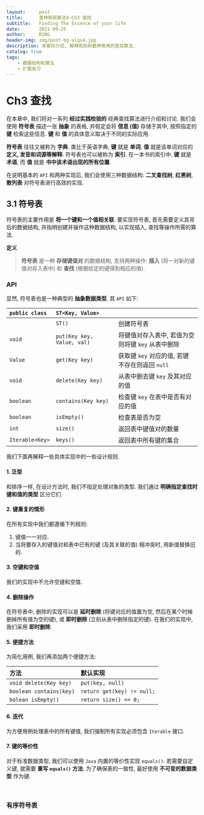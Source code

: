 ```yaml
---
layout:     post
title:      普林斯顿算法4-Ch3 查找
subtitle:   Finding The Essence of your life
date:       2021-09-25
author:     R1NG
header-img: img/post-bg-algs4.jpg
description: 本章将介绍, 解释和剖析数种常用的查找算法.
catalog: true
tags:
    - 数据结构和算法
    - 扩展自习
---
```


# Ch3 查找

在本章中, 我们将对一系列 **经过实践检验的** 经典查找算法进行介绍和讨论. 我们会使用 **符号表** 描述一张 **抽象** 的表格, 并假定会将 **信息 (值)** 存储于其中, 按照指定的 **键** 检索这些信息. **键** 和 **值** 的具体意义取决于不同的实际应用. 

**符号表** 往往又被称为 **字典**. 类比于英语字典, **键** 就是 **单词**, **值** 就是该单词对应的 **定义, 发音和词源等解释**. 符号表也可以被称为 **索引**. 在一本书的索引中, **键** 就是 **术语**, 而 **值** 就是 **书中该术语出现的所有位置**.

在说明基本的 `API` 和两种实现后, 我们会使用三种数据结构: **二叉查找树**, **红黑树**, **散列表** 对符号表进行高效的实现. 

## 3.1 符号表

符号表的主要作用是 **将一个键和一个值相关联**. 要实现符号表, 首先需要定义其背后的数据结构, 并指明创建并操作这种数据结构, 以实现插入, 查找等操作所需的算法. 

**定义**
> **符号表** 是一种 **存储键值对** 的数据结构, 支持两种操作: **插入** (将一对新的键值对存入表中) 和 **查找** (根据给定的键得到相应的值). 

### API

显然, 符号表也是一种典型的 **抽象数据类型**. 其 `API` 如下:

|`public class`|`ST<Key, Value>`||
|:-|:-|:-|
||`ST()`|创建符号表|
|`void`|`put(Key key, Value, val)`|将键值对存入表中, 若值为空则将键 `key` 从表中删除|
|`Value`|`get(Key key)`|获取键 `key` 对应的值, 若键不存在则返回 `null`|
|`void`|`delete(Key key)`|从表中删去键 `key` 及其对应的值|
|`boolean`|`contains(Key key)`|检查键 `key` 在表中是否有对应的值|
|`boolean`|`isEmpty()`|检查表是否为空|
|`int`|`size()`|返回表中键值对的数量|
|`Iterable<Key>`|`keys()`|返回表中所有键的集合|

我们下面再解释一些具体实现中的一些设计规则.

#### 1. 泛型
和排序一样, 在设计方法时, 我们不指定处理对象的类型. 我们通过 **明确指定查找时键和值的类型** 区分它们.

#### 2. 键重复的情形
在所有实现中我们都遵循下列规则: 
1. 键值一一对应.
2. 当将要存入的键值对和表中已有的键 (及其关联的值) 相冲突时, 用新值替换旧的. 

#### 3. 空键和空值
我们的实现中不允许空键和空值. 

#### 4. 删除操作
在符号表中, 删除的实现可以是 **延时删除** (将键对应的值置为空, 然后在某个时候删掉所有值为空的键), 或 **即时删除** (立刻从表中删除指定的键). 在我们的实现中, 我们采用 **即时删除**. 

#### 5. 便捷方法
为简化用例, 我们再添加两个便捷方法:

|方法|默认实现|
|:-|:-|
|`void delete(Key key)`|`put(key, null)`|
|`boolean contains(key)`|`return get(key) != null;`|
|`bolean isEmpty()`|`return size() == 0;`|

#### 6. 迭代
为方便用例处理表中的所有键值, 我们强制所有实现必须包含 `Iterable` 接口.

#### 7. 键的等价性
对于标准数据类型, 我们可以使用 `Java` 内置的等价性实现 `equals()`. 若需要自定义键, 就需要 **重写 `equals()` 方法**. 为了确保表的一致性, 最好使用 **不可变的数据类型** 作为键.

<br>

### 有序符号表


